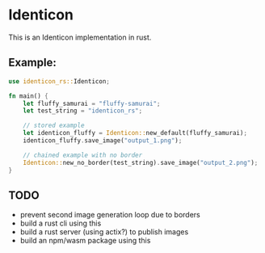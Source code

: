 # Identicon

This is an Identicon implementation in rust.

## Example:
```rust
use identicon_rs::Identicon;

fn main() {
    let fluffy_samurai = "fluffy-samurai";
    let test_string = "identicon_rs";

    // stored example
    let identicon_fluffy = Identicon::new_default(fluffy_samurai);
    identicon_fluffy.save_image("output_1.png");

    // chained example with no border
    Identicon::new_no_border(test_string).save_image("output_2.png");
}
```

## TODO
- prevent second image generation loop due to borders
- build a rust cli using this
- build a rust server (using actix?) to publish images
- build an npm/wasm package using this

